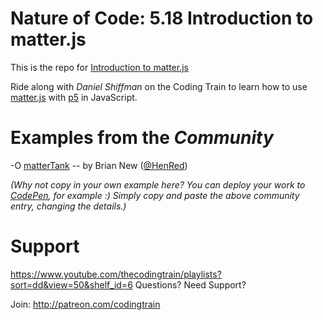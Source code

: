 # Nature of Code: 5.18 Introduction to matter.js

This is the repo for [Introduction to matter.js](https://www.youtube.com/watch?v=uITcoKpbQq4)

Ride along with *Daniel Shiffman* on the Coding Train to learn how to use [matter.js](http://brm.io/matter-js/index.html) with [p5](https://p5js.org) in JavaScript.

# Examples from the *Community*

-O [matterTank](http://codepen.io/RedHenDev/full/dvWZme/) -- by Brian New ([@HenRed](https://twitter.com/HenRed))

*(Why not copy in your own example here? You can deploy your work to [CodePen](http://codepen.io), for example :) Simply copy and paste the above community entry, changing the details.)*


# Support

https://www.youtube.com/thecodingtrain/playlists?sort=dd&view=50&shelf_id=6
Questions? Need Support?

Join: http://patreon.com/codingtrain
